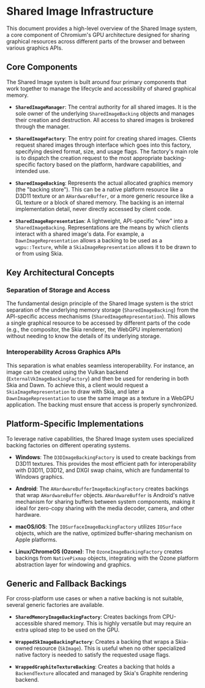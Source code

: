 # Shared Image Infrastructure

This document provides a high-level overview of the Shared Image system, a core component of Chromium's GPU architecture designed for sharing graphical resources across different parts of the browser and between various graphics APIs.

## Core Components

The Shared Image system is built around four primary components that work together to manage the lifecycle and accessibility of shared graphical memory.

*   **`SharedImageManager`**: The central authority for all shared images. It is the sole owner of the underlying `SharedImageBacking` objects and manages their creation and destruction. All access to shared images is brokered through the manager.

*   **`SharedImageFactory`**: The entry point for creating shared images. Clients request shared images through interface which goes into this factory, specifying desired format, size, and usage flags. The factory's main role is to dispatch the creation request to the most appropriate backing-specific factory based on the platform, hardware capabilities, and intended use.

*   **`SharedImageBacking`**: Represents the actual allocated graphics memory (the "backing store"). This can be a native platform resource like a D3D11 texture or an `AHardwareBuffer`, or a more generic resource like a GL texture or a block of shared memory. The backing is an internal implementation detail, never directly accessed by client code.

*   **`SharedImageRepresentation`**: A lightweight, API-specific "view" into a `SharedImageBacking`. Representations are the means by which clients interact with a shared image's data. For example, a `DawnImageRepresentation` allows a backing to be used as a `wgpu::Texture`, while a `SkiaImageRepresentation` allows it to be drawn to or from using Skia.

## Key Architectural Concepts

### Separation of Storage and Access

The fundamental design principle of the Shared Image system is the strict separation of the underlying memory storage (`SharedImageBacking`) from the API-specific access mechanisms (`SharedImageRepresentation`). This allows a single graphical resource to be accessed by different parts of the code (e.g., the compositor, the Skia renderer, the WebGPU implementation) without needing to know the details of its underlying storage.

### Interoperability Across Graphics APIs

This separation is what enables seamless interoperability. For instance, an image can be created using the Vulkan backend (`ExternalVkImageBackingFactory`) and then be used for rendering in both Skia and Dawn. To achieve this, a client would request a `SkiaImageRepresentation` to draw with Skia, and later a `DawnImageRepresentation` to use the same image as a texture in a WebGPU application. The backing must ensure that access is properly synchronized.

## Platform-Specific Implementations

To leverage native capabilities, the Shared Image system uses specialized backing factories on different operating systems.

*   **Windows**: The `D3DImageBackingFactory` is used to create backings from D3D11 textures. This provides the most efficient path for interoperability with D3D11, D3D12, and DXGI swap chains, which are fundamental to Windows graphics.

*   **Android**: The `AHardwareBufferImageBackingFactory` creates backings that wrap `AHardwareBuffer` objects. `AHardwareBuffer` is Android's native mechanism for sharing buffers between system components, making it ideal for zero-copy sharing with the media decoder, camera, and other hardware.

*   **macOS/iOS**: The `IOSurfaceImageBackingFactory` utilizes `IOSurface` objects, which are the native, optimized buffer-sharing mechanism on Apple platforms.

*   **Linux/ChromeOS (Ozone)**: The `OzoneImageBackingFactory` creates backings from `NativePixmap` objects, integrating with the Ozone platform abstraction layer for windowing and graphics.

## Generic and Fallback Backings

For cross-platform use cases or when a native backing is not suitable, several generic factories are available.

*   **`SharedMemoryImageBackingFactory`**: Creates backings from CPU-accessible shared memory. This is highly versatile but may require an extra upload step to be used on the GPU.

*   **`WrappedSkImageBackingFactory`**: Creates a backing that wraps a Skia-owned resource (`SkImage`). This is useful when no other specialized native factory is needed to satisfy the requested usage flags.

*   **`WrappedGraphiteTextureBacking`**: Creates a backing that holds a `BackendTexture` allocated and managed by Skia's Graphite rendering backend.
